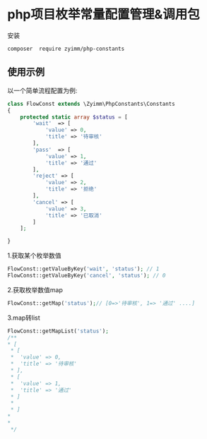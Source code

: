 # php项目枚举常量配置管理&调用包

安装

```shell
composer  require zyimm/php-constants
```

## 使用示例

以一个简单流程配置为例:

```php
class FlowConst extends \Zyimm\PhpConstants\Constants
{
    protected static array $status = [
        'wait'  => [
            'value' => 0,
            'title' => '待审核'
        ],
        'pass'  => [
            'value' => 1,
            'title' => '通过'
        ],
        'reject' => [
            'value' => 2,
            'title' => '拒绝'
        ],
        'cancel' => [
            'value' => 3,
            'title' => '已取消'
        ]
    ];

}


```
1.获取某个枚举数值 
```php
FlowConst::getValueByKey('wait', 'status'); // 1
FlowConst::getValueByKey('cancel', 'status'); // 0
```

2.获取枚举数值map 
```php
FlowConst::getMap('status');// [0=>'待审核', 1=> '通过' ....]
```

3.map转list
```php
FlowConst::getMapList('status');
/**
* [ 
 * [
 *  'value' => 0,
 *  'title' => '待审核'
 * ],
 * [
 *  'value' => 1,
 *  'title' => '通过'
 * ]
 * 
 * ]
* 
* 
 */
```